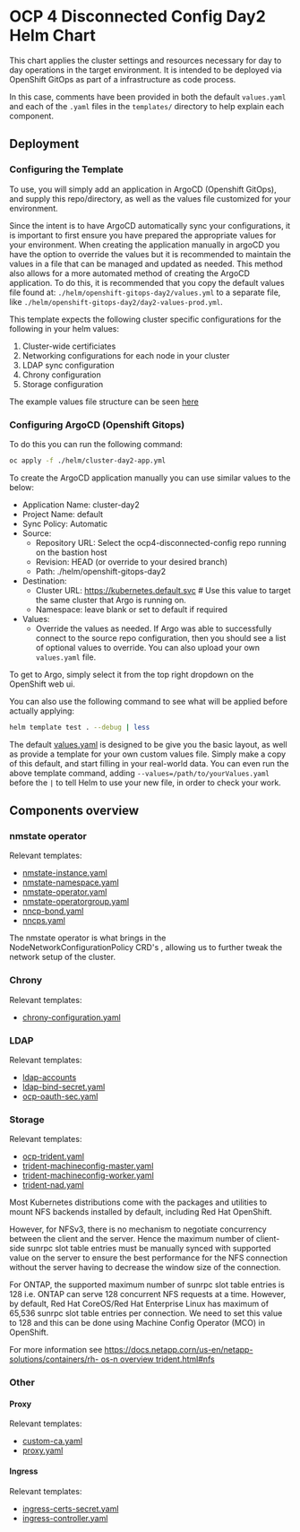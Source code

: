 # OCP 4 Disconnected Config Day2 Helm Chart

This chart applies the cluster settings and resources necessary for day to day operations in the target environment. It is intended to be deployed via OpenShift GitOps as part of a infrastructure as code process.

In this case, comments have been provided in both the default `values.yaml` and each of the `.yaml` files in the `templates/` directory to help explain each component.

## Deployment

### Configuring the Template

To use, you will simply add an application in ArgoCD (Openshift GitOps), and supply this repo/directory, as well as the values file customized for your environment.

Since the intent is to have ArgoCD automatically sync your configurations, it is important to first ensure you have prepared the appropriate values for your environment. When creating the application manually in argoCD you have the option to override the values but it is recommended to maintain the values in a file that can be managed and updated as needed. This method also allows for a more automated method of creating the ArgoCD application. To do this, it is recommended that you copy the default values file found at: `./helm/openshift-gitops-day2/values.yml` to a separate file, like `./helm/openshift-gitops-day2/day2-values-prod.yml`. 

This template expects the following cluster specific configurations for the following in your helm values:

1. Cluster-wide certificiates
2. Networking configurations for each node in your cluster
3. LDAP sync configuration
4. Chrony configuration
5. Storage configuration

The example values file structure can be seen [here](values.yaml)


### Configuring ArgoCD (Openshift Gitops) 

To do this you can run the following command:

```bash
oc apply -f ./helm/cluster-day2-app.yml
```

To create the ArgoCD application manually you can use similar values to the below:

- Application Name: cluster-day2
- Project Name: default
- Sync Policy: Automatic
- Source:
  - Repository URL: Select the ocp4-disconnected-config repo running on the bastion host
  - Revision: HEAD (or override to your desired branch)
  - Path: ./helm/openshift-gitops-day2
- Destination:
  - Cluster URL: https://kubernetes.default.svc # Use this value to target the same cluster that Argo is running on.
  - Namespace: leave blank or set to default if required
- Values:
  - Override the values as needed. If Argo was able to successfully connect to the source repo configuration, then you should see a list of optional values to override. You can also upload your own `values.yaml` file.

To get to Argo, simply select it from the top right dropdown on the OpenShift web ui.

You can also use the following command to see what will be applied before actually applying:

```bash
helm template test . --debug | less
```

The default [values.yaml](values.yaml) is designed to be give you the basic layout, as well as provide a template for your own custom values file. Simply make a copy of this default, and start filling in your real-world data. You can even run the above template command, adding `--values=/path/to/yourValues.yaml` before the `|` to tell Helm to use your new file, in order to check your work.

## Components overview

### nmstate operator

Relevant templates:

 - [nmstate-instance.yaml](templates/nmstate-instance.yml)
 - [nmstate-namespace.yaml](templates/nmstate-namespace.yaml)
 - [nmstate-operator.yaml](templates/nmstate-operator.yaml)
 - [nmstate-operatorgroup.yaml](templates/nmstate-operatorgroup.yaml)
 - [nncp-bond.yaml](templates/nncp-bond.yaml)
 - [nncps.yaml](templates/nncps.yaml)

The nmstate operator is what brings in the NodeNetworkConfigurationPolicy CRD's , allowing us to further tweak the network setup of the cluster.

### Chrony

Relevant templates:

 - [chrony-configuration.yaml](templates/chrony-configuration.yaml)

### LDAP

Relevant templates:

 - [ldap-accounts](templates/ldap-accounts.yaml)
 - [ldap-bind-secret.yaml](templates/ldap-bind-secret.yaml)
 - [ocp-oauth-sec.yaml](templates/ocp-oauth-sec.yaml)

### Storage

Relevant templates:

 - [ocp-trident.yaml](templates/ocp-trident.yaml)
 - [trident-machineconfig-master.yaml](templates/trident-machineconfig-master.yaml)
 - [trident-machineconfig-worker.yaml](templates/trident-machineconfig-worker.yaml)
 - [trident-nad.yaml](templates/trident-nad.yaml)

Most Kubernetes distributions come with the packages and utilities to mount NFS backends installed by default, including Red Hat OpenShift.

However, for NFSv3, there is no mechanism to negotiate concurrency between the client and the server. Hence the maximum number of client-side sunrpc slot table entries must be manually synced with supported value on the server to ensure the best performance for the NFS connection without the server having to decrease the window size of the connection.

For ONTAP, the supported maximum number of sunrpc slot table entries is 128 i.e. ONTAP can serve 128 concurrent NFS requests at a time. However, by default, Red Hat CoreOS/Red Hat Enterprise Linux has maximum of 65,536 sunrpc slot table entries per connection. We need to set this value to 128 and this can be done using Machine Config Operator (MCO) in OpenShift.

For more information see [https://docs.netapp.corn/us-en/netapp-solutions/containers/rh-
os-n overview trident.html#nfs](https://docs.netapp.com/us-en/netapp-solutions/containers/rh-os-n_overview_trident.html#nfs)

### Other

#### Proxy

Relevant templates:

 - [custom-ca.yaml](templates/custom-ca.yaml)
 - [proxy.yaml](templates/proxy.yaml)

#### Ingress

Relevant templates:

 - [ingress-certs-secret.yaml](templates/ingress-certs-secret.yaml)
 - [ingress-controller.yaml](templates/ingress-controller.yaml)
